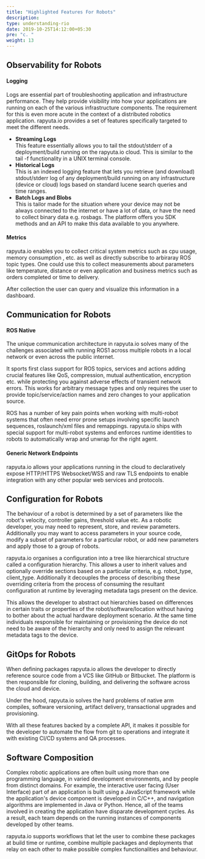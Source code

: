 ```yaml
---
title: "Highlighted Features For Robots"
description:
type: understanding-rio
date: 2019-10-25T14:12:00+05:30
pre: "c. "
weight: 13
---
```

## Observability for Robots
#### Logging
Logs are essential part of troubleshooting application and infrastructure
performance. They help provide visibility into how your applications are
running on each of the various infrastructure components. The requirement
for this is even more acute in the context of a distributed robotics
application. rapyuta.io provides a set of features specifically targeted
to meet the different needs.

* **Streaming Logs**        
  This feature essentially allows you to tail the stdout/stderr of a
  deployment/build running on the rapyuta.io cloud. This is similar to
  the tail -f functionality in a UNIX terminal console.
* **Historical Logs**    
  This is an indexed logging feature that lets you retrieve (and download)
  stdout/stderr log of any deployment/build running on any
  infrastructure (device or cloud) logs based on standard
  lucene search queries and time ranges.
* **Batch Logs and Blobs**    
  This is tailor made for the situation where your device may not be
  always connected to the internet or have a lot of data, or have the
  need to collect binary data e.g. rosbags. The platform offers you
  SDK methods and an API to make this data available to you anywhere.

#### Metrics
rapyuta.io enables you to collect critical system metrics such
as cpu usage, memory consumption , etc. as well as directly subscribe
to arbiraray ROS topic types. One could use this to collect measurements
about parameters like temperature, distance or even application and
business metrics such as orders completed or time to delivery.

After collection the user can query and visualize this information
in a dashboard.

## Communication for Robots
#### ROS Native
The unique communication architecture in rapyuta.io solves many of
the challenges associated with running ROS1 across multiple robots
in a local network or even across the public internet.

It sports first class support for ROS topics, services and actions
adding crucial features like QoS, compression, mutual authentication,
encryption etc. while protecting you against adverse effects of
transient network errors. This works for arbitrary message types
and only requires the user to provide topic/service/action names
and zero changes to your application source.

ROS has a number of key pain points when working with multi-robot
systems that often need error prone setups involving specific
launch sequences, roslaunch/xml files and remappings.
rapyuta.io ships with special support for multi-robot systems
and enforces runtime identities to robots to automatically
wrap and unwrap for the right agent.

#### Generic Network Endpoints
rapyuta.io allows your applications running in the cloud to declaratively
expose HTTP/HTTPS Websocket/WSS and raw TLS endpoints to enable
integration with any other popular web services and protocols.

## Configuration for Robots
The behaviour of a robot is determined by a set of parameters like
the robot's velocity, controller gains, threshold value etc. As a
robotic developer, you may need to represent, store, and review
parameters. Additionally you may want to access parameters in your
source code, modify a subset of parameters for a particular robot,
or add new parameters and apply those to a group of robots.

rapyuta.io organises a configuration into a tree like hierarchical
structure called a configuration hierarchy. This allows a user to
inherit values and optionally override sections based on a
particular criteria, e.g. robot_type, client_type.
Additionally it decouples the process of describing these overriding
criteria from the process of consuming the resultant configuration
at runtime by leveraging metadata tags present on the device.

This allows the developer to abstract out hierarchies based on
differences in certain traits or properties of the
robot/software/location without having to bother about the actual hardware
deployment scenario. At the same time individuals responsible for
maintaining or provisioning the device do not need to be aware
of the hierarchy and only need to assign the relevant metadata
tags to the device.

## GitOps for Robots
When defining packages rapyuta.io allows the developer to directly
reference source code from a VCS like GitHub or Bitbucket. The
platform is then responsible for cloning, building, and delivering
the software across the cloud and device.

Under the hood, rapyuta.io solves the hard problems of native arm
compiles, software versioning, artifact delivery, transactional
upgrades and provisioning.

With all these features backed by a complete API, it makes it
possible for the developer to automate the flow from git to
operations and integrate it with existing CI/CD systems and QA
processes.

## Software Composition
Complex robotic applications are often built using more than one
programming language, in varied development environments, and by
people from distinct domains. For example, the interactive user
facing (User Interface) part of an application is built using
a JavaScript framework while the application's device component
is developed in C/C++, and navigation algorithms are implemented
in Java or Python. Hence, all of the teams involved in creating
the application have disparate development cycles. As a result,
each team depends on the running instances of components developed
by other teams.

rapyuta.io supports workflows that let the user to combine these
packages at build time or runtime, combine multiple packages
and deployments that relay on each other to make possible
complex functionalities and behaviour.